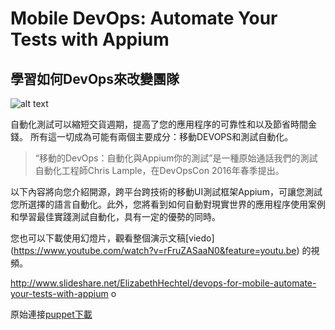 # Mobile DevOps: Automate Your Tests with Appium

## 學習如何DevOps來改變團隊

![alt text][logo]

自動化測試可以縮短交貨週期，提高了您的應用程序的可靠性和以及節省時間金錢。
所有這一切成為可能有兩個主要成分：移動DEVOPS和測試自動化。

> “移動的DevOps：自動化與Appium你的測試”是一種原始通話我們的測試自動化工程師Chris Lample，在DevOpsCon 2016年春季提出。

以下內容將向您介紹開源，跨平台跨技術的移動UI測試框架Appium，可讓您測試您所選擇的語言自動化。此外，您將看到如何自動對現實世界的應用程序使用案例和學習最佳實踐測試自動化，具有一定的優勢的同時。

您也可以下載使用幻燈片，觀看整個演示文稿[viedo]
(https://www.youtube.com/watch?v=rFruZASaaN0&feature=youtu.be)
的視頻。



http://www.slideshare.net/ElizabethHechtel/devops-for-mobile-automate-your-tests-with-appium
o



原始連接[puppet下載](https://puppet.com/resources/white-paper/2016-state-devops-report/thank-you)

[logo]: https://testobject.com/wp-content/uploads/devops-for-mobile-1024x295.png
